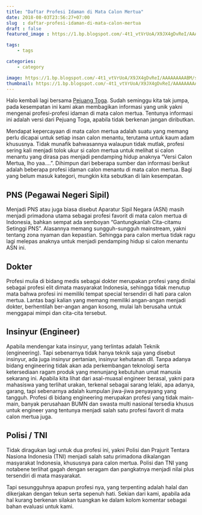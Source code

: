```yaml
---
title: "Daftar Profesi Idaman di Mata Calon Mertua"
date: 2018-08-03T23:56:27+07:00
slug  : daftar-profesi-idaman-di-mata-calon-mertua
draft : false
featured_image : https://1.bp.blogspot.com/-4t1_vtVrUoA/X9JX4gDvReI/AAAAAAAAABM/sE73N6GjajYkwJ5VCuCOAy9RDeOFaFBmQCNcBGAsYHQ/w640-h360/a-01.png

tags:
    - tags

categories:
    - category

image: https://1.bp.blogspot.com/-4t1_vtVrUoA/X9JX4gDvReI/AAAAAAAAABM/sE73N6GjajYkwJ5VCuCOAy9RDeOFaFBmQCNcBGAsYHQ/w640-h360/a-01.png
thumbnail: https://1.bp.blogspot.com/-4t1_vtVrUoA/X9JX4gDvReI/AAAAAAAAABM/sE73N6GjajYkwJ5VCuCOAy9RDeOFaFBmQCNcBGAsYHQ/w640-h360/a-01.png
---
```




Halo kembali lagi bersama [Pejuang Toga](https://www.pejuangtoga.id/). Sudah seminggu kita tak jumpa, pada kesempatan ini kami akan membagikan informasi yang unik yakni mengenai profesi-profesi idaman di mata calon mertua. Tentunya informasi ini adalah versi dari Pejuang Toga, apabila tidak berkenan jangan diributkan.

Mendapat kepercayaan di mata calon mertua adalah suatu yang memang perlu dicapai untuk setiap insan calon menantu, terutama untuk kaum adam khususnya. Tidak munafik bahwasannya walaupun tidak mutlak, profesi sering kali menjadi tolok ukur si calon mertua untuk melihat si calon menantu yang dirasa pas menjadi pendamping hidup anaknya “Versi Calon Mertua, lho yaa….”. Dihimpun dari beberapa sumber dan informasi berikut adalah beberapa profesi idaman calon menantu di mata calon mertua. Bagi yang belum masuk kategori, mungkin kita sebutkan di lain kesempatan.

## PNS (Pegawai Negeri Sipil)
Menjadi PNS atau juga biasa disebut Aparatur Sipil Negara (ASN) masih menjadi primadona utama sebagai profesi favorit di mata calon mertua di Indonesia, bahkan sempat ada semboyan “Gantungkanlah Cita-citamu Setinggi PNS”. Alasannya memang sungguh-sungguh mainstream, yakni tentang zona nyaman dan kepastian. Sehingga para calon mertua tidak ragu lagi melepas anaknya untuk menjadi pendamping hidup si calon menantu ASN ini.
 
## Dokter
Profesi mulia di bidang medis sebagai dokter merupakan profesi yang dinilai sebagai profesi elit dimata masyarakat Indonesia, sehingga tidak menutup mata bahwa profesi ini memiliki tempat special tersendiri di hati para calon mertua. Lantas bagi kalian yang memang memiliki angan-angan menjadi dokter, berhentilah ber-angan angan kosong, mulai lah berusaha untuk menggapai mimpi dan cita-cita tersebut.
 
## Insinyur (Engineer)
Apabila mendengar kata insinyur, yang terlintas adalah Teknik (engineering). Tapi sebenarnya tidak hanya teknik saja yang disebut insinyur, ada juga insinyur pertanian, insinyur kehutanan dll. Tanpa adanya bidang engineering tidak akan ada perkembangan teknologi serta ketersediaan ragam produk yang menunjang kebutuhan umat manusia sekarang ini. Apabila kita lihat dari asal-muasal engineer berasal, yakni para mahasiswa yang terlihat urakan, terkenal sebagai sarang lelaki, apa adanya, garang, tapi sebenarnya adalah kumpulan jiwa-jiwa penyayang yang tangguh. Profesi di bidang engineering merupakan profesi yang tidak main-main, banyak perusahaan BUMN dan swasta multi nasional tersedia khusus untuk engineer yang tentunya menjadi salah satu profesi favorit di mata calon mertua juga.

## Polisi / TNI
Tidak diragukan lagi untuk dua profesi ini, yakni Polisi dan Prajurit Tentara Nasiona Indonesia (TNI) menjadi salah satu primadona dikalangan masyarakat Indonesia, khususnya para calon mertua. Polisi dan TNI yang notabene terlihat gagah dengan seragam dan pangkatnya menjadi nilai plus tersendiri di mata masyarakat.

Tapi sesungguhnya apapun profesi nya, yang terpenting adalah halal dan dikerjakan dengan tekun serta sepenuh hati. Sekian dari kami, apabila ada hal kurang berkenan silakan tuangkan ke dalam kolom komentar sebagai bahan evaluasi untuk kami.

